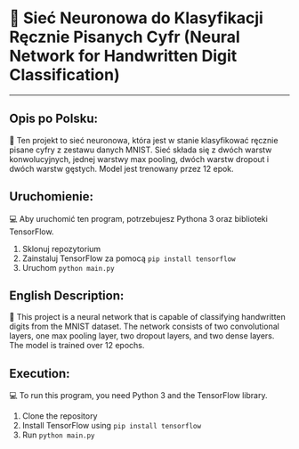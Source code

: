 # 🧠 Sieć Neuronowa do Klasyfikacji Ręcznie Pisanych Cyfr (Neural Network for Handwritten Digit Classification)
---

## Opis po Polsku:

🔢 Ten projekt to sieć neuronowa, która jest w stanie klasyfikować ręcznie pisane cyfry z zestawu danych MNIST. Sieć składa się z dwóch warstw konwolucyjnych, jednej warstwy max pooling, dwóch warstw dropout i dwóch warstw gęstych. Model jest trenowany przez 12 epok.

## Uruchomienie:

💻 Aby uruchomić ten program, potrzebujesz Pythona 3 oraz biblioteki TensorFlow. 

1. Sklonuj repozytorium
2. Zainstaluj TensorFlow za pomocą `pip install tensorflow`
3. Uruchom `python main.py`

## English Description:

🔢 This project is a neural network that is capable of classifying handwritten digits from the MNIST dataset. The network consists of two convolutional layers, one max pooling layer, two dropout layers, and two dense layers. The model is trained over 12 epochs.

## Execution:

💻 To run this program, you need Python 3 and the TensorFlow library.

1. Clone the repository
2. Install TensorFlow using `pip install tensorflow`
3. Run `python main.py`
